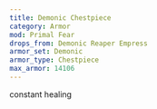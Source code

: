```yaml
---
title: Demonic Chestpiece
category: Armor
mod: Primal Fear
drops_from: Demonic Reaper Empress
armor_set: Demonic
armor_type: Chestpiece
max_armor: 14106
---
```


constant healing